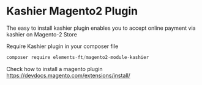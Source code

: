 # Kashier Magento2 Plugin

The easy to install kashier plugin enables you to accept online payment via kashier on Magento-2 Store


Require Kashier plugin in your composer file

```javascript
composer require elements-ft/magento2-module-kashier
```

Check how to install a magento plugin
https://devdocs.magento.com/extensions/install/
